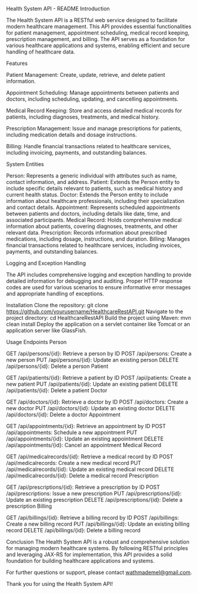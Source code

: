 Health System API - README
Introduction

The Health System API is a RESTful web service designed to facilitate modern healthcare management. This API provides essential functionalities for patient management, appointment scheduling, medical record keeping, prescription management, and billing. The API serves as a foundation for various healthcare applications and systems, enabling efficient and secure handling of healthcare data.

Features

Patient Management: Create, update, retrieve, and delete patient information.

Appointment Scheduling: Manage appointments between patients and doctors, including scheduling, updating, and cancelling appointments.

Medical Record Keeping: Store and access detailed medical records for patients, including diagnoses, treatments, and medical history.

Prescription Management: Issue and manage prescriptions for patients, including medication details and dosage instructions.

Billing: Handle financial transactions related to healthcare services, including invoicing, payments, and outstanding balances.

System Entities

Person: Represents a generic individual with attributes such as name, contact information, and address.
Patient: Extends the Person entity to include specific details relevant to patients, such as medical history and current health status.
Doctor: Extends the Person entity to include information about healthcare professionals, including their specialization and contact details.
Appointment: Represents scheduled appointments between patients and doctors, including details like date, time, and associated participants.
Medical Record: Holds comprehensive medical information about patients, covering diagnoses, treatments, and other relevant data.
Prescription: Records information about prescribed medications, including dosage, instructions, and duration.
Billing: Manages financial transactions related to healthcare services, including invoices, payments, and outstanding balances.

Logging and Exception Handling

The API includes comprehensive logging and exception handling to provide detailed information for debugging and auditing. Proper HTTP response codes are used for various scenarios to ensure informative error messages and appropriate handling of exceptions.

Installation
Clone the repository:
git clone https://github.com/yourusername/HealthcareRestAPI.git
Navigate to the project directory:
cd HealthcareRestAPI
Build the project using Maven:
mvn clean install
Deploy the application on a servlet container like Tomcat or an application server like GlassFish.

Usage
Endpoints
Person

GET /api/persons/{id}: Retrieve a person by ID
POST /api/persons: Create a new person
PUT /api/persons/{id}: Update an existing person
DELETE /api/persons/{id}: Delete a person
Patient

GET /api/patients/{id}: Retrieve a patient by ID
POST /api/patients: Create a new patient
PUT /api/patients/{id}: Update an existing patient
DELETE /api/patients/{id}: Delete a patient
Doctor

GET /api/doctors/{id}: Retrieve a doctor by ID
POST /api/doctors: Create a new doctor
PUT /api/doctors/{id}: Update an existing doctor
DELETE /api/doctors/{id}: Delete a doctor
Appointment

GET /api/appointments/{id}: Retrieve an appointment by ID
POST /api/appointments: Schedule a new appointment
PUT /api/appointments/{id}: Update an existing appointment
DELETE /api/appointments/{id}: Cancel an appointment
Medical Record

GET /api/medicalrecords/{id}: Retrieve a medical record by ID
POST /api/medicalrecords: Create a new medical record
PUT /api/medicalrecords/{id}: Update an existing medical record
DELETE /api/medicalrecords/{id}: Delete a medical record
Prescription

GET /api/prescriptions/{id}: Retrieve a prescription by ID
POST /api/prescriptions: Issue a new prescription
PUT /api/prescriptions/{id}: Update an existing prescription
DELETE /api/prescriptions/{id}: Delete a prescription
Billing

GET /api/billings/{id}: Retrieve a billing record by ID
POST /api/billings: Create a new billing record
PUT /api/billings/{id}: Update an existing billing record
DELETE /api/billings/{id}: Delete a billing record

Conclusion
The Health System API is a robust and comprehensive solution for managing modern healthcare systems. By following RESTful principles and leveraging JAX-RS for implementation, this API provides a solid foundation for building healthcare applications and systems.

For further questions or support, please contact wathmademel@gmail.com.

Thank you for using the Health System API!
